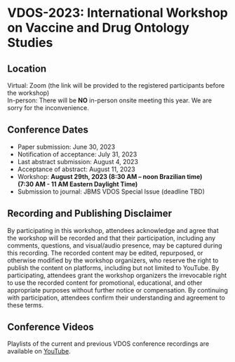 # VDOS-2023: International Workshop on Vaccine and Drug Ontology Studies

## Location
Virtual: Zoom (the link will be provided to the registered participants before the workshop)<BR>
In-person: There will be __NO__ in-person onsite meeting this year. We are sorry for the inconvenience. 

## Conference Dates
- Paper submission: June 30, 2023<BR>
- Notification of acceptance: July 31, 2023<BR>
- Last abstract submission: August 4, 2023<BR>
- Acceptance of abstract: August 11, 2023<BR>
- Workshop: __August 29th, 2023 (8:30 AM – noon Brazilian time)<BR>
                            (7:30 AM - 11 AM Eastern Daylight Time)<BR>__
- Submission to journal: JBMS VDOS Special Issue (deadline TBD)<BR>

## Recording and Publishing Disclaimer
By participating in this workshop, attendees acknowledge and agree that the workshop will be recorded and that their participation, including any comments, questions, and visual/audio presence, may be captured during this recording. The recorded content may be edited, repurposed, or otherwise modified by the workshop organizers, who reserve the right to publish the content on platforms, including but not limited to YouTube. By participating, attendees grant the workshop organizers the irrevocable right to use the recorded content for promotional, educational, and other appropriate purposes without further notice or compensation. By continuing with participation, attendees confirm their understanding and agreement to these terms.

## Conference Videos
Playlists of the current and previous VDOS conference recordings are available on [YouTube](https://www.youtube.com/channel/UCUT0MwXxAFnekhsSJVmHTJw/playlists).  
